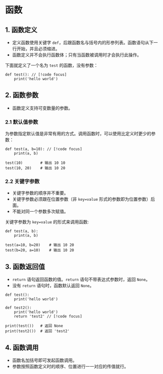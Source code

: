 # 函数


## 1. 函数定义
- 定义函数使用关键字 `def`，后跟函数名与括号内的形参列表。函数语句从下一行开始，并且必须缩进。
- 函数定义并不会执行函数体；只有当函数被调用时才会执行此操作。

下面就定义了一个名为 `test` 的函数，没有参数：
```python{1}
def test(): // [!code focus]
    print('hello world')
```

## 2. 函数参数
- 函数定义支持可变数量的参数。

### 2.1 默认值参数
为参数指定默认值是非常有用的方式。调用函数时，可以使用比定义时更少的参数：
```python{1}
def test(a, b=10): // [!code focus]
    print(a, b)

test(10)        # 输出 10 10
test(10, 20)    # 输出 10 20
```

### 2.2 关键字参数
- 关键字参数的顺序并不重要。
- 关键字参数必须跟在位置参数（非 `key=value` 形式的参数即为位置参数）后面。
- 不能对同一个参数多次赋值。

关键字参数为 `key=value` 的形式来调用函数:
```python{1}
def test(a, b):
    print(a, b)

test(a=10, b=20)    # 输出 10 20
test(b=20, a=10)    # 输出 10 20
```

## 3. 函数返回值
- `return` 语句返回函数的值。`return` 语句不带表达式参数时，返回 `None`。
- 没有 `return` 语句时，函数默认返回 `None`。

```python{6}
def test():
    print('hello world')

def test2():
    print('hello world')
    return 'test2' // [!code focus]

print(test())   # 返回 None
print(test2())  # 返回 'test2'
```

## 4. 函数调用
- 函数名加括号即可发起函数调用。
- 参数按照函数定义时的顺序、位置进行一一对应的传值就行。
